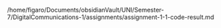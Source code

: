/home/figaro/Documents/obsidianVault/UNI/Semester-7/DigitalCommunications-1/assignments/assignment-1-1-code-result.md